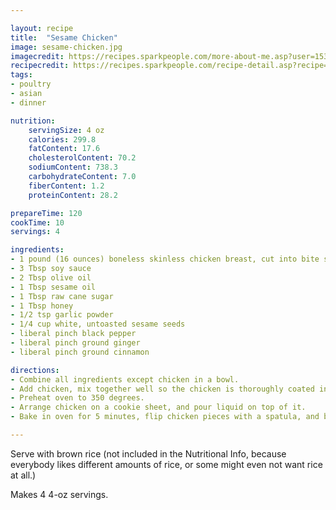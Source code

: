 ```yaml
---

layout: recipe
title:  "Sesame Chicken"
image: sesame-chicken.jpg
imagecredit: https://recipes.sparkpeople.com/more-about-me.asp?user=1534218
recipecredit: https://recipes.sparkpeople.com/recipe-detail.asp?recipe=802640
tags: 
- poultry
- asian
- dinner

nutrition:
    servingSize: 4 oz
    calories: 299.8
    fatContent: 17.6
    cholesterolContent: 70.2
    sodiumContent: 738.3
    carbohydrateContent: 7.0
    fiberContent: 1.2
    proteinContent: 28.2

prepareTime: 120
cookTime: 10
servings: 4

ingredients:
- 1 pound (16 ounces) boneless skinless chicken breast, cut into bite sized chunks.
- 3 Tbsp soy sauce
- 2 Tbsp olive oil
- 1 Tbsp sesame oil
- 1 Tbsp raw cane sugar
- 1 Tbsp honey
- 1/2 tsp garlic powder
- 1/4 cup white, untoasted sesame seeds
- liberal pinch black pepper
- liberal pinch ground ginger
- liberal pinch ground cinnamon

directions:
- Combine all ingredients except chicken in a bowl.
- Add chicken, mix together well so the chicken is thoroughly coated in the marinade, cover and let it sit in the fridge for 2 hours or so.
- Preheat oven to 350 degrees.
- Arrange chicken on a cookie sheet, and pour liquid on top of it.
- Bake in oven for 5 minutes, flip chicken pieces with a spatula, and bake for another 5 minutes, or until done.

---
```


Serve with brown rice (not included in the Nutritional Info, because everybody likes different amounts of rice, or some might even not want rice at all.)

Makes 4 4-oz servings.

